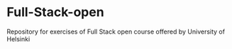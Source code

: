 # Full-Stack-open
Repository for exercises of Full Stack open course offered by University of Helsinki
